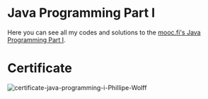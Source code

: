 # Java Programming Part I

Here you can see all my codes and solutions to the [mooc.fi's Java Programming Part I](https://java-programming.mooc.fi/part-1).

# Certificate

![certificate-java-programming-i-Phillipe-Wolff](https://user-images.githubusercontent.com/124406266/230450764-356c47b7-439c-4e57-b326-fd7387d2d08a.png)

